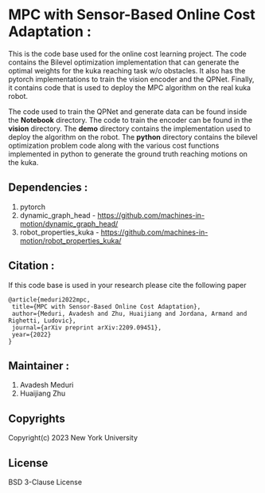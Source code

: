 # MPC with Sensor-Based Online Cost Adaptation :

This is the code base used for the online cost learning project. The code contains the Bilevel optimization implementation that can generate the optimal
weights for the kuka reaching task w/o obstacles. It also has the pytorch implementations to train the vision encoder and the QPNet. Finally, it contains code
that is used to deploy the MPC algorithm on the real kuka robot. 

The code used to train the QPNet and generate data can be found inside the **Notebook** directory. The code to train the encoder can be found in the **vision** directory. The **demo** directory contains the implementation used to deploy the algorithm on the robot. The **python** directory contains the bilevel optimization problem code along with the various cost functions implemented in python to generate the ground truth reaching motions on the kuka. 

## Dependencies : 

1. pytorch
2. dynamic_graph_head - https://github.com/machines-in-motion/dynamic_graph_head/
3. robot_properties_kuka - https://github.com/machines-in-motion/robot_properties_kuka/

## Citation :

If this code base is used in your research please cite the following paper 
 ```
 @article{meduri2022mpc,
  title={MPC with Sensor-Based Online Cost Adaptation},
  author={Meduri, Avadesh and Zhu, Huaijiang and Jordana, Armand and Righetti, Ludovic},
  journal={arXiv preprint arXiv:2209.09451},
  year={2022}
}
 ```
 
 ## Maintainer :
 
 1. Avadesh Meduri
 2. Huaijiang Zhu

## Copyrights

Copyright(c) 2023 New York University

## License

BSD 3-Clause License
